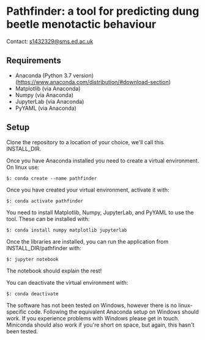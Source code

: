 # Pathfinder: a tool for predicting dung beetle menotactic behaviour #
Contact: s1432329@sms.ed.ac.uk

## Requirements ##
- Anaconda (Python 3.7 version) (https://www.anaconda.com/distribution/#download-section)
- Matplotlib (via Anaconda)
- Numpy (via Anaconda)
- JupyterLab (via Anaconda)
- PyYAML (via Anaconda)

## Setup ##
Clone the repository to a location of your choice, we'll call this INSTALL_DIR.

Once you have Anaconda installed you need to create a virtual environment. On
linux use:

`$: conda create --name pathfinder`

Once you have created your virtual environment, activate it with:

`$: conda activate pathfinder`

You need to install Matplotlib, Numpy, JupyterLab, and PyYAML to use the tool.
These can be installed with:

`$: conda install numpy matplotlib jupyterlab`

Once the libraries are installed, you can run the application from
INSTALL_DIR/pathfinder with:

`$: jupyter notebook`

The notebook should explain the rest!

You can deactivate the virtual environment with:

`$: conda deactivate`

The software has not been tested on Windows, however there is no linux-specific
code. Following the equivalent Anaconda setup on Windows should work. If you
experience problems with Windows please get in touch. Miniconda should also
work if you're short on space, but again, this hasn't been tested.
